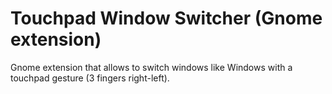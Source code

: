 # Touchpad Window Switcher (Gnome extension)

Gnome extension that allows to switch windows like Windows with a touchpad gesture (3 fingers right-left).
